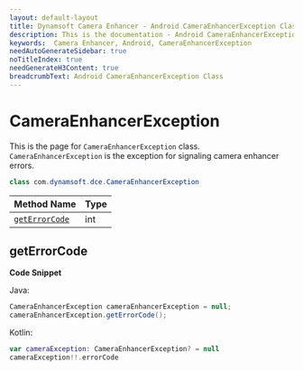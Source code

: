 ```yaml
---
layout: default-layout
title: Dynamsoft Camera Enhancer - Android CameraEnhancerException Class
description: This is the documentation - Android CameraEnhancerException Class page of Dynamsoft Camera Enhancer.
keywords:  Camera Enhancer, Android, CameraEnhancerException
needAutoGenerateSidebar: true
noTitleIndex: true
needGenerateH3Content: true
breadcrumbText: Android CameraEnhancerException Class
---
```


# CameraEnhancerException

This is the page for `CameraEnhancerException` class. `CameraEnhancerException` is the exception for signaling camera enhancer errors.

```Java
class com.dynamsoft.dce.CameraEnhancerException
```

| Method Name | Type |
|------|------|
| [`getErrorCode`](#geterrorcode) | int |

## getErrorCode

**Code Snippet**

Java:

```java
CameraEnhancerException cameraEnhancerException = null;
cameraEnhancerException.getErrorCode();
```

Kotlin:

```kotlin
var cameraException: CameraEnhancerException? = null
cameraException!!.errorCode
```
